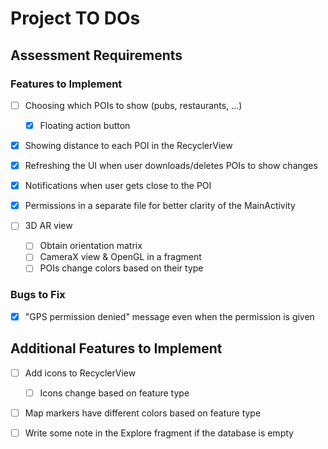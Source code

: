 # Project TO DOs

## Assessment Requirements

### Features to Implement

- [ ] Choosing which POIs to show (pubs, restaurants, ...)
    - [x] Floating action button

- [x] Showing distance to each POI in the RecyclerView

- [x] Refreshing the UI when user downloads/deletes POIs to show changes

- [x] Notifications when user gets close to the POI

- [x] Permissions in a separate file for better clarity of the MainActivity

- [ ] 3D AR view
    - [ ] Obtain orientation matrix
    - [ ] CameraX view & OpenGL in a fragment 
    - [ ] POIs change colors based on their type

### Bugs to Fix

- [x] "GPS permission denied" message even when the permission is given

## Additional Features to Implement

- [ ] Add icons to RecyclerView
    - [ ] Icons change based on feature type

- [ ] Map markers have different colors based on feature type

- [ ] Write some note in the Explore fragment if the database is empty